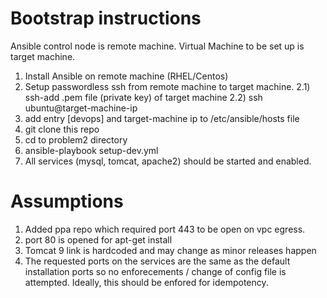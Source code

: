 # Bootstrap instructions
Ansible control node is remote machine.
Virtual Machine to be set up is target machine.

1) Install Ansible on remote machine (RHEL/Centos)
2) Setup passwordless ssh from remote machine to target machine.
2.1) ssh-add .pem file (private key) of target machine
2.2) ssh ubuntu@target-machine-ip
3) add entry [devops] and target-machine ip to /etc/ansible/hosts file
4) git clone this repo
4) cd to problem2 directory
5) ansible-playbook setup-dev.yml
6) All services (mysql, tomcat, apache2) should be started and enabled.

# Assumptions
1) Added ppa repo which required port 443 to be open on vpc egress.
2) port 80 is opened for apt-get install
2) Tomcat 9 link is hardcoded and may change as minor releases happen
3) The requested ports on the services are the same as the default installation ports so no enforecements / change of config file is attempted. Ideally, this should be enfored for idempotency.

